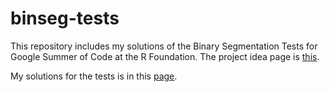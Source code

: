 # binseg-tests

This repository includes my solutions of the Binary Segmentation Tests for Google Summer of Code at the R Foundation. 
The project idea page is [this](https://github.com/rstats-gsoc/gsoc2021/wiki/Binary-segmentation).

My solutions for the tests is in this [page](https://diego-urgell.github.io/binseg-tests/). 
